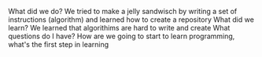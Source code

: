 What did we do?
We tried to make a jelly sandwisch by writing a set of instructions (algorithm) and learned how to create a repository
What did we learn?
We learned that algorithims are hard to write and create 
What questions do I have?
How are we going to start to learn programming, what's the first step in learning
